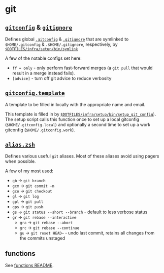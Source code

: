 # git

## [`gitconfig`](./gitconfig) & [`gitignore`](./gitignore)

Defines global [`.gitconfig`](https://git-scm.com/docs/git-config) & [`.gitignore`](https://git-scm.com/docs/gitignore) that are symlinked to `$HOME/.gitconfig` & `.$HOME/.gitignore`, respectively, by [`$DOTFILES/infra/setup/bin/symlink`](../infra/setup/bin/symlink)

A few of the notable configs set here:

- `ff = only` - only perform fast-forward merges (a `git pull` that would result in a merge instead fails).
- `[advice]` - turn off git advice to reduce verbosity

## [`gitconfig.template`](./gitconfig.template)

A template to be filled in locally with the appropriate name and email.

This template is filled in by [`$DOTFILES/infra/setup/bin/setup_git_config`](../infra/setup/bin/setup_git_config)). The setup script calls this function once to set up a local gitconfig (`$HOME/.gitconfig.local`) and optionally a second time to set up a work gitconfig (`$HOME/.gitconfig.work`).

## [`alias.zsh`](./alias.zsh)

Defines various useful `git` aliases. Most of these aliases avoid using pagers when possible.

A few of my most used:

- `gb` -> `git branch`
- `gcm` -> `git commit -m`
- `gco` -> `git checkout`
- `gl` -> `git log`
- `gpl` -> `git pull`
- `gps` -> `git push`
- `gs` -> `git status --short --branch` - default to less verbose status
- `gr` -> `git rebase --interactive`
  - `gra` -> `git rebase --abort`
  - `grc` -> `git rebase --continue`
  - `gu` -> `git reset HEAD~` - undo last commit, retains all changes from the commits unstaged

## functions

See [functions README](./functions/README.md).
